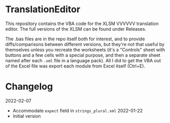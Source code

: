 # TranslationEditor

This repository contains the VBA code for the XLSM VVVVVV translation editor. The full versions of the XLSM can be found under Releases.

The .bas files are in the repo itself both for interest, and to provide diffs/comparisons between different versions, but they're not that useful by themselves unless you recreate the worksheets (it's a "Controls" sheet with buttons and a few cells with a special purpose, and then a separate sheet named after each `.xml` file in a language pack). All I did to get the VBA out of the Excel file was export each module from Excel itself (Ctrl+E).


# Changelog

2022-02-07
- Accommodate `expect` field in `strings_plural.xml`
2022-01-22
- Initial version
